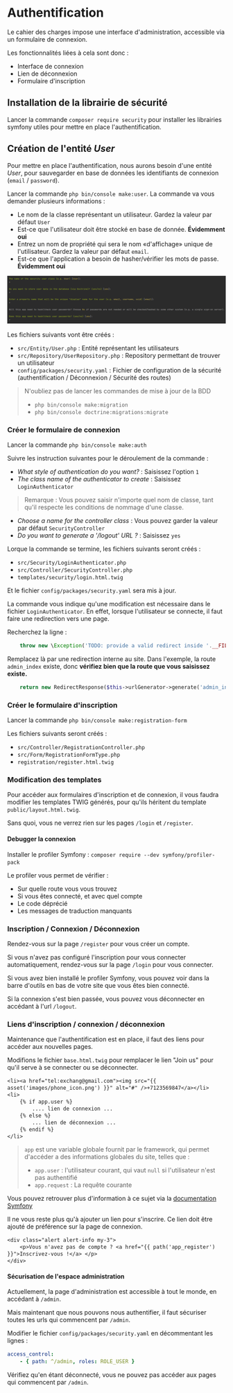 # Authentification

Le cahier des charges impose une interface d'administration, accessible via un formulaire de connexion.

Les fonctionnalités liées à cela sont donc : 
* Interface de connexion
* Lien de déconnexion
* Formulaire d'inscription

## Installation de la librairie de sécurité

Lancer la commande `composer require security` pour installer les librairies symfony utiles pour mettre en place l'authentification.

## Création de l'entité _User_

Pour mettre en place l'authentification, nous aurons besoin d'une entité _User_, pour sauvegarder en base de données les identifiants de connexion (`email` / `password`).

Lancer la commande `php bin/console make:user`.
La commande va vous demander plusieurs informations : 
* Le nom de la classe représentant un utilisateur. Gardez la valeur par défaut `User`
* Est-ce que l'utilisateur doit être stocké en base de donnée. **Évidemment oui**
* Entrez un nom de propriété qui sera le nom «d'affichage» unique de l'utilisateur. Gardez la valeur par défaut `email`.
* Est-ce que l'application a besoin de hasher/vérifier les mots de passe. **Évidemment oui** 

![Export Config](imgs/make_user.png)

Les fichiers suivants vont être créés : 
* `src/Entity/User.php` : Entité représentant les utilisateurs
* `src/Repository/UserRepository.php` : Repository permettant de trouver un utilisateur
* `config/packages/security.yaml` : Fichier de configuration de la sécurité (authentification / Déconnexion / Sécurité des routes)

> N'oubliez pas de lancer les commandes de mise à jour de la BDD 
> * `php bin/console make:migration`
> * `php bin/console doctrine:migrations:migrate`

### Créer le formulaire de connexion

Lancer la commande `php bin/console make:auth` 

Suivre les instruction suivantes pour le déroulement de la commande : 

* _What style of authentication do you want?_  : Saisissez l'option `1`
* _The class name of the authenticator to create_ : Saisissez `LoginAuthenticator` 
> Remarque : Vous pouvez saisir n'importe quel nom de classe, tant qu'il respecte les conditions de nommage d'une classe.
* _Choose a name for the controller class_ : Vous pouvez garder la valeur par défaut `SecurityController`
* _Do you want to generate a '/logout' URL ?_ : Saisissez `yes`

Lorque la commande se termine, les fichiers suivants seront créés : 
* `src/Security/LoginAuthenticator.php`
* `src/Controller/SecurityController.php`
* `templates/security/login.html.twig`

Et le fichier `config/packages/security.yaml` sera mis à jour.

La commande vous indique qu'une modification est nécessaire dans le fichier `LoginAuthenticator`.
En effet, lorsque l'utilisateur se connecte, il faut faire une redirection vers une page.

Recherchez la ligne :  
```php
    throw new \Exception('TODO: provide a valid redirect inside '.__FILE__);
```
Remplacez là par une redirection interne au site. Dans l'exemple, la route `admin_index` existe, donc **vérifiez bien que la route que vous saisissez existe.**
```php
    return new RedirectResponse($this->urlGenerator->generate('admin_index'));
```

### Créer le formulaire d'inscription

Lancer la commande `php bin/console make:registration-form`

Les fichiers suivants seront créés : 
* `src/Controller/RegistrationController.php`
* `src/Form/RegistrationFormType.php`
* `registration/register.html.twig`

### Modification des templates

Pour accéder aux formulaires d'inscription et de connexion, il vous faudra modifier les templates TWIG générés, pour qu'ils héritent du template `public/layout.html.twig`.

Sans quoi, vous ne verrez rien sur les pages `/login` et `/register`.

#### Debugger la connexion

Installer le profiler Symfony : `composer require --dev symfony/profiler-pack`

Le profiler vous permet de vérifier :
* Sur quelle route vous vous trouvez
* Si vous êtes connecté, et avec quel compte
* Le code déprécié
* Les messages de traduction manquants

### Inscription / Connexion / Déconnexion

Rendez-vous sur la page `/register` pour vous créer un compte.

Si vous n'avez pas configuré l'inscription pour vous connecter automatiquement, rendez-vous sur la page `/login` pour vous connecter.

Si vous avez bien installé le profiler Symfony, vous pouvez voir dans la barre d'outils en bas de votre site que vous êtes bien connecté.

Si la connexion s'est bien passée, vous pouvez vous déconnecter en accédant à l'url `/logout`.


### Liens d'inscription / connexion / déconnexion 

Maintenance que l'authentification est en place, il faut des liens pour accéder aux nouvelles pages.

Modifions le fichier `base.html.twig` pour remplacer le lien "Join us" pour qu'il serve à se connecter ou se déconnecter.

```twig
<li><a href="tel:exchang@gmail.com"><img src="{{ asset('images/phone_icon.png') }}" alt="#" />+7123569847</a></li>
<li>
    {% if app.user %}
        .... lien de connexion ...
    {% else %}
        ... lien de déconnexion ...
    {% endif %}
</li>
``` 

> `app` est une variable globale fournit par le framework, qui permet d'accéder a des informations globales du site, telles que :
> * `app.user` : l'utilisateur courant, qui vaut `null` si l'utilisateur n'est pas authentifié
> * `app.request` : La requête courante

Vous pouvez retrouver plus d'information à ce sujet via la [documentation Symfony](https://symfony.com/doc/4.0/templating/app_variable.html)

Il ne vous reste plus qu'à ajouter un lien pour s'inscrire.
Ce lien doit être ajouté de préférence sur la page de connexion.

```twig
<div class="alert alert-info my-3">
    <p>Vous n'avez pas de compte ? <a href="{{ path('app_register') }}">Inscrivez-vous !</a> </p>
</div>
```

#### Sécurisation de l'espace administration

Actuellement, la page d'administration est accessible à tout le monde, en accédant à `/admin`.

Mais maintenant que nous pouvons nous authentifier, il faut sécuriser toutes les urls qui commencent par `/admin`.

Modifier le fichier `config/packages/security.yaml` en décommentant les lignes : 
```yaml
access_control:
    - { path: ^/admin, roles: ROLE_USER }
```

Vérifiez qu'en étant déconnecté, vous ne pouvez pas accéder aux pages qui commencent par `/admin`.
